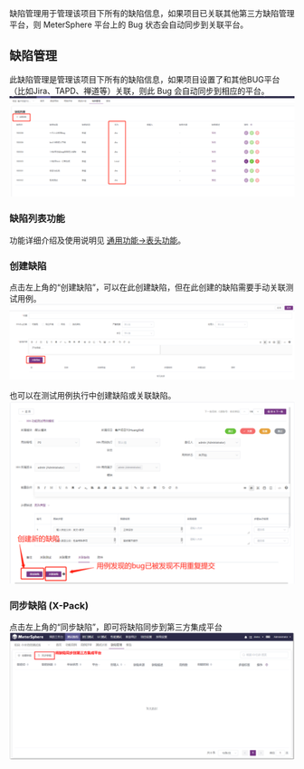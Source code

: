 缺陷管理用于管理该项目下所有的缺陷信息，如果项目已关联其他第三方缺陷管理平台，则 MeterSphere 平台上的 Bug 状态会自动同步到关联平台。

## 缺陷管理
此缺陷管理是管理该项目下所有的缺陷信息，如果项目设置了和其他BUG平台（比如Jira、TAPD、禅道等）关联，则此 Bug 会自动同步到相应的平台。
![!缺陷管理](../../img/track/缺陷管理.png)

### 缺陷列表功能
功能详细介绍及使用说明见 [通用功能->表头功能](../../general/#_8)。
	
### 创建缺陷
点击左上角的“创建缺陷”，可以在此创建缺陷，但在此创建的缺陷需要手动关联测试用例。
![!创建缺陷](../../img/track/创建缺陷1.png)

也可以在测试用例执行中创建缺陷或关联缺陷。
![!创建缺陷](../../img/track/创建缺陷2.png)

### 同步缺陷 (X-Pack)
点击左上角的“同步缺陷”，即可将缺陷同步到第三方集成平台
![!创建缺陷](../../img/track/同步缺陷.png)